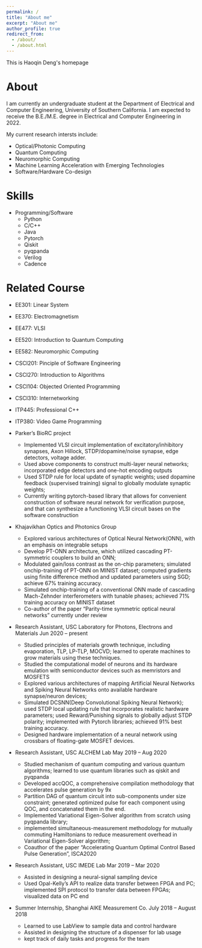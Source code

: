 ```yaml
---
permalink: /
title: "About me"
excerpt: "About me"
author_profile: true
redirect_from: 
  - /about/
  - /about.html
---
```


This is Haoqin Deng's homepage

About
======
I am currently an undergraduate student at the Department of Electrical and Computer Engineering, University of Southern California. I am expected to receive the B.E./M.E. degree in Electrical and Computer Engineering in 2022.

My current research intersts include:

* Optical/Photonic Computing
* Quantum Computing
* Neuromorphic Computing
* Machine Learning Acceleration with Emerging Technologies
* Software/Hardware Co-design

Skills
======
* Programming/Software
  * Python
  * C/C++
  * Java
  * Pytorch
  * Qiskit
  * pyqpanda
  * Verilog
  * Cadence

Related Course
======
* EE301: Linear System
* EE370: Electromagnetism
* EE477: VLSI 
* EE520: Introduction to Quantum Computing
* EE582: Neuromorphic Computing
* CSCI201: Pinciple of Software Engineering
* CSCI270: Introduction to Algorithms
* CSCI104: Objected Oriented Programming
* CSCI310: Internetworking
* ITP445: Professional C++
* ITP380: Video Game Programming

* Parker’s BioRC project	
  *	Implemented VLSI circuit implementation of excitatory/inhibitory synapses, Axon Hillock, STDP/dopamine/noise synapse, edge detectors, voltage adder.
  *	Used above components to construct multi-layer neural networks; incorporated edge detectors and one-hot encoding outputs
  *	Used STDP rule for local update of synaptic weights; used dopamine feedback (supervised training) signal to globally modulate synaptic weights;
  *	Currently writing pytorch-based library that allows for convenient construction of software neural network for verification purpose, and that can synthesize a functioning VLSI circuit bases on the software construction
* Khajavikhan Optics and Photonics Group
  *	Explored various architectures of Optical Neural Network(ONN), with an emphasis on integrable setups
  *	Develop PT-ONN architecture, which utilized cascading PT-symmetric couplers to build an ONN; 
  *	Modulated gain/loss contrast as the on-chip parameters; simulated onchip-training of PT-ONN on MINIST dataset; computed gradients using finite difference method and updated parameters using SGD; achieve 67% training accuracy.
  *	Simulated onchip-training of a conventional ONN made of cascading Mach-Zehnder interferometers with tunable phases; achieved 71% training accuracy on MINIST dataset 
  *	Co-author of the paper “Parity-time symmetric optical neural networks” currently under review
* Research Assistant, USC Laboratory for Photons, Electrons and Materials	Jun 2020 – present
  *	Studied principles of materials growth technique, including evaporation, TLP, LP-TLP, MOCVD; learned to operate machines to grow materials using these techniques.
  *	Studied the computational model of neurons and its hardware emulation with semiconductor devices such as memristors and MOSFETS
  *	Explored various architectures of mapping Artificial Neural Networks and Spiking Neural Networks onto available hardware synapse/neuron devices; 
  *	Simulated DCSNN(Deep Convolutional Spiking Neural Network); used STDP local updating rule that incorporates realistic hardware parameters; used Reward/Punishing signals to globally adjust STDP polarity; implemented with Pytorch libraries; achieved 91% best training accuracy.
  *	Designed hardware implementation of a neural network using crossbars of floating-gate MOSFET devices.
* Research Assistant, USC ALCHEM Lab	May 2019 – Aug 2020
  *	Studied mechanism of quantum computing and various quantum algorithms; learned to use quantum libraries such as qiskit and pyqpanda
  *	Developed accQOC, a comprehensive compilation methodology that accelerates pulse generation by 9x
  *	Partition DAG of quantum circuit into sub-components under size constraint; generated optimized pulse for each component using QOC, and concatenated them in the end.
  *	Implemented Variational Eigen-Solver algorithm from scratch using pyqpanda library; 
  *	implemented simultaneous-measurement methodology for mutually commuting Hamiltonians to reduce measurement overhead in Variational Eigen-Solver algorithm; 
  *	Coauthor of the paper “Accelerating Quantum Optimal Control Based Pulse Generation”, ISCA2020
* Research Assistant, USC IMEDE Lab	Mar 2019 – Mar 2020
  *	Assisted in designing a neural-signal sampling device
  *	Used Opal-Kelly’s API to realize data transfer between FPGA and PC; implemented SPI protocol to transfer data between FPGAs; visualized data on PC end
* Summer Internship, Shanghai AIKE Measurement Co.      	July 2018 – August 2018
  *	Learned to use LabView to sample data and control hardware
  *	Assisted in designing the structure of a dispenser for lab usage
  *	kept track of daily tasks and progress for the team


